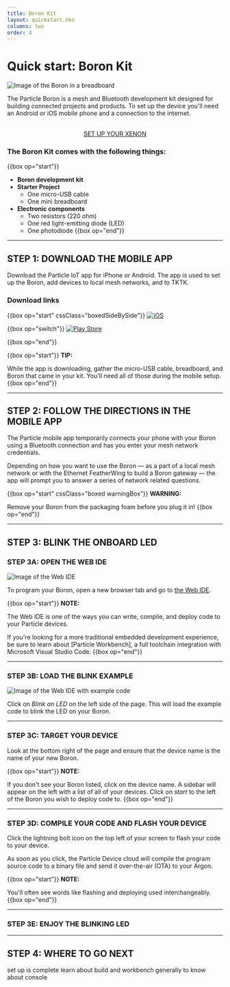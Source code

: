 ```yaml
---
title: Boron Kit
layout: quickstart.hbs
columns: two
order: 4
---
```


# Quick start: Boron Kit

![Image of the Boron in a breadboard](/assets/images/boron-breadboard.jpg)

The Particle Boron is a mesh and Bluetooth development kit designed for building connected projects and products. To set up the device you'll need an Android or iOS mobile phone and a connection to the internet.

<div  align="center">
<br />
<a href="https://setup.particle.io/"  target="_blank" class="button">SET UP YOUR XENON</a>
</div>


### The Boron Kit comes with the following things:

{{box op="start"}}

* **Boron development kit**
* **Starter Project**
  * One micro-USB cable
  * One mini breadboard
* **Electronic components**
  * Two resistors (220 ohm)
  * One red light-emitting diode (LED)
  * One photodiode
{{box op="end"}}

---

## STEP 1: DOWNLOAD THE MOBILE APP

Download the Particle IoT app for iPhone or Android. The app is used to set up the Boron, add devices to local mesh networks, and to TKTK.



### Download links
{{box op="start" cssClass="boxedSideBySide"}}
[![**iOS**](/assets/images/app-store-badge.png)](https://itunes.apple.com/us/app/particle-build-photon-electron/id991459054?ls=1&mt=8)

{{box op="switch"}}
[![Play Store](/assets/images/google-play-badge.png)](https://play.google.com/store/apps/details?id=io.particle.android.app)

{{box op="end"}}

{{box op="start"}}
**TIP:**

While the app is downloading, gather the micro-USB cable, breadboard, and Boron that came in your kit. You'll need all of those during the mobile setup.
{{box op="end"}}

---


## STEP 2: FOLLOW THE DIRECTIONS IN THE MOBILE APP


The Particle mobile app temporarily connects your phone with your Boron using a Bluetooth connection and has you enter your mesh network credentials.

Depending on how you want to use the Boron — as a part of a local mesh network or with the Ethernet FeatherWing to build a Boron gateway — the app will prompt you to answer a series of network related questions.

{{box op="start" cssClass="boxed warningBox"}}
**WARNING:**

Remove your Boron from the packaging foam before you plug it in!
{{box op="end"}}




---
## STEP 3: BLINK THE ONBOARD LED



### STEP 3A: OPEN THE WEB IDE
![Image of the Web IDE](/assets/images/webide.png)

To program your Boron, open a new browser tab and go to [the Web IDE](https://build.particle.io).


{{box op="start"}}
**NOTE:**

The Web IDE is one of the ways you can write, compile, and deploy code to your Particle devices.

If you're looking for a more traditional embedded development experience, be sure to learn about [Particle Workbench], a full toolchain integration with Microsoft Visual Studio Code.
{{box op="end"}}

---

### STEP 3B: LOAD THE BLINK EXAMPLE

![Image of the Web IDE with example code](/assets/images/webide-with-examples.png)


Click on _Blink an LED_ on the left side of the page. This will load the example code to blink the LED on your Boron.

---

### STEP 3C: TARGET YOUR DEVICE

Look at the bottom right of the page and ensure that the device name is the name of your new Boron.


{{box op="start"}}
**NOTE:**

If you don't see your Boron listed, click on the device name. A sidebar will appear on the left with a list of all of your devices. Click on _start_ to the left of the Boron you wish to deploy code to.
{{box op="end"}}

---

### STEP 3D: COMPILE YOUR CODE AND FLASH YOUR DEVICE




Click the lightning bolt icon on the top left of your screen to flash your code to your device.

As soon as you click, the Particle Device cloud will compile the program source code to a binary file and send it over-the-air (OTA) to your Argon.

{{box op="start"}}
**NOTE:**

You'll often see words like flashing and deploying used interchangeably.
{{box op="end"}}

---

### STEP 3E: ENJOY THE BLINKING LED


---

## STEP 4: WHERE TO GO NEXT
set up is complete
learn about build and workbench
generally to know about console
